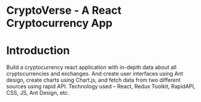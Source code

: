 # CryptoVerse - A React Cryptocurrency App
# Introduction
Build a cryptocurrency react application with in-depth data about all cryptocurrencies and exchanges. And create user interfaces using Ant design, create charts using Chart.js, and fetch data from two different sources using rapid API. 
Technology used – React, Redux Toolkit, RapidAPI, CSS, JS, Ant Design, etc.
